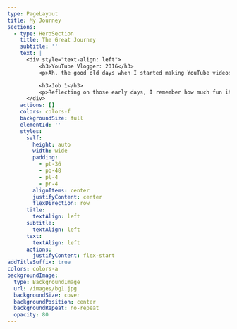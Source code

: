 ```yaml
---
type: PageLayout
title: My Journey
sections:
  - type: HeroSection
    title: The Great Journey
    subtitle: ''
    text: |
      <div style="text-align: left">
          <h3>YouTube Vlogger: 2016</h3>
          <p>Ah, the good old days when I started making YouTube videos, influenced by Jake Paul and Logan Paul. I still get cringe attacks whenever I watch that video. Hahaha!</p>

          <h3>Job 1</h3>
          <p>Reflecting on those early days, I remember how much fun it was to create content. It's funny to think about how far I've come since then!</p>
      </div>
    actions: []
    colors: colors-f
    backgroundSize: full
    elementId: ''
    styles:
      self:
        height: auto
        width: wide
        padding:
          - pt-36
          - pb-48
          - pl-4
          - pr-4
        alignItems: center
        justifyContent: center
        flexDirection: row
      title:
        textAlign: left
      subtitle:
        textAlign: left
      text:
        textAlign: left
      actions:
        justifyContent: flex-start
addTitleSuffix: true
colors: colors-a
backgroundImage:
  type: BackgroundImage
  url: /images/bg1.jpg
  backgroundSize: cover
  backgroundPosition: center
  backgroundRepeat: no-repeat
  opacity: 80
---
```

